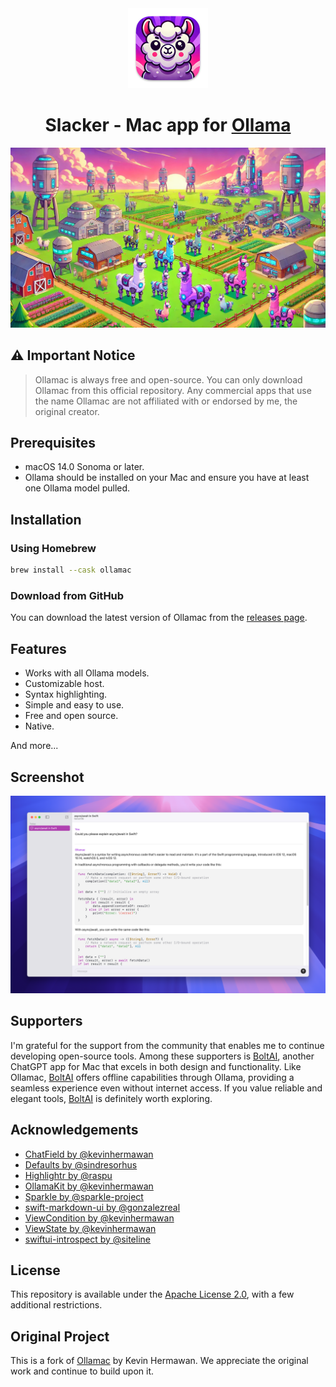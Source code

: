 <div>
  <div align="center">
    <img alt="app icon" src="./Ollamac/Resources/Assets.xcassets/AppIcon.appiconset/AppIcon_256x256.png" width="128px" height="128px">
    <h1>Slacker - Mac app for <a href="https://github.com/ollama/ollama">Ollama</a></h1>
    <picture>
      <source media="(prefers-color-scheme: dark)" srcset="./assets/banner-night.jpg">
      <img alt="banner" src="./assets/banner.jpg">
    </picture>
  </div>
<div>

## ⚠️ Important Notice

> Ollamac is always free and open-source. You can only download Ollamac from this official repository. Any commercial apps that use the name Ollamac are not affiliated with or endorsed by me, the original creator.

## Prerequisites

- macOS 14.0 Sonoma or later.
- Ollama should be installed on your Mac and ensure you have at least one Ollama model pulled.

## Installation

### Using Homebrew

```bash
brew install --cask ollamac
```

### Download from GitHub

You can download the latest version of Ollamac from the [releases page](https://github.com/kevinhermawan/Ollamac/releases).

## Features

- Works with all Ollama models.
- Customizable host.
- Syntax highlighting.
- Simple and easy to use.
- Free and open source.
- Native.

And more...

## Screenshot

<div align="center">
  <picture>
    <source media="(prefers-color-scheme: dark)" srcset="./assets/screenshot-dark.png">
    <img alt="screenshot" src="./assets/screenshot.png">
  </picture>
</div>

## Supporters

I'm grateful for the support from the community that enables me to continue developing open-source tools. Among these supporters is [BoltAI](https://boltai.com?ref=ollamac), another ChatGPT app for Mac that excels in both design and functionality. Like Ollamac, [BoltAI](https://boltai.com?ref=ollamac) offers offline capabilities through Ollama, providing a seamless experience even without internet access. If you value reliable and elegant tools, [BoltAI](https://boltai.com?ref=ollamac) is definitely worth exploring.

## Acknowledgements

- [ChatField by @kevinhermawan](https://github.com/kevinhermawan/ChatField)
- [Defaults by @sindresorhus](https://github.com/sindresorhus/Defaults)
- [Highlightr by @raspu](https://github.com/raspu/Highlightr)
- [OllamaKit by @kevinhermawan](https://github.com/kevinhermawan/OllamaKit)
- [Sparkle by @sparkle-project](https://github.com/sparkle-project/Sparkle)
- [swift-markdown-ui by @gonzalezreal](https://github.com/gonzalezreal/swift-markdown-ui)
- [ViewCondition by @kevinhermawan](https://github.com/kevinhermawan/ViewCondition)
- [ViewState by @kevinhermawan](https://github.com/kevinhermawan/ViewState)
- [swiftui-introspect by @siteline](https://github.com/siteline/swiftui-introspect)

## License

This repository is available under the [Apache License 2.0](/LICENSE), with a few additional restrictions.

## Original Project

This is a fork of [Ollamac](https://github.com/kevinhermawan/Ollamac) by Kevin Hermawan. We appreciate the original work and continue to build upon it.
